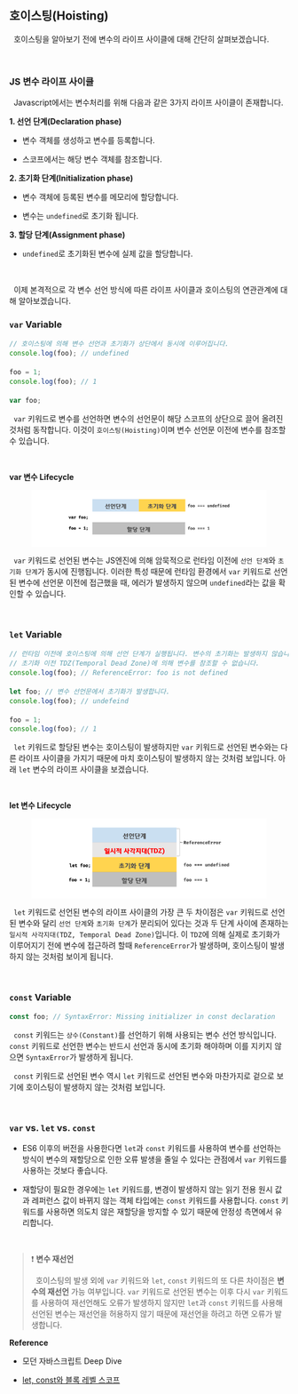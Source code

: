 ## 호이스팅(Hoisting)

&nbsp;&nbsp;호이스팅을 알아보기 전에 변수의 라이프 사이클에 대해 간단히 살펴보겠습니다.

<br>

### JS 변수 라이프 사이클

&nbsp;&nbsp;Javascript에서는 변수처리를 위해 다음과 같은 3가지 라이프 사이클이 존재합니다.

**1. 선언 단계(Declaration phase)**

- 변수 객체를 생성하고 변수를 등록합니다.

- 스코프에서는 해당 변수 객체를 참조합니다.

**2. 초기화 단계(Initialization phase)**

- 변수 객체에 등록된 변수를 메모리에 할당합니다.

- 변수는 `undefined`로 초기화 됩니다.

**3. 할당 단계(Assignment phase)**

- `undefined`로 초기화된 변수에 실제 값을 할당합니다.

<br>

&nbsp;&nbsp;이제 본격적으로 각 변수 선언 방식에 따른 라이프 사이클과 호이스팅의 연관관계에 대해 알아보겠습니다.

### `var` Variable

```javascript
// 호이스팅에 의해 변수 선언과 초기화가 상단에서 동시에 이루어집니다.
console.log(foo); // undefined

foo = 1;
console.log(foo); // 1

var foo;
```

&nbsp;&nbsp;`var` 키워드로 변수를 선언하면 변수의 선언문이 해당 스코프의 상단으로 끌어 올려진 것처럼 동작합니다. 이것이 `호이스팅(Hoisting)`이며 변수 선언문 이전에 변수를 참조할 수 있습니다.

<br>

**var 변수 Lifecycle**

<figure align="center" style="background: white; padding: 16px;">
  <img src="./images/var-lifecycle.png" rel="var 변수 라이프 사이클" style="width: 300px" />
</figure>

&nbsp;&nbsp;`var` 키워드로 선언된 변수는 JS엔진에 의해 암묵적으로 런타임 이전에 `선언 단계`와 `초기화 단계`가 동시에 진행됩니다. 이러한 특성 때문에 런타임 환경에서 `var` 키워드로 선언된 변수에 선언문 이전에 접근했을 때, 에러가 발생하지 않으며 `undefined`라는 값을 확인할 수 있습니다.

<br>

### `let` Variable

```javascript
// 런타임 이전에 호이스팅에 의해 선언 단계가 실행됩니다. 변수의 초기화는 발생하지 않습니다.
// 초기화 이전 TDZ(Temporal Dead Zone)에 의해 변수를 참조할 수 없습니다.
console.log(foo); // ReferenceError: foo is not defined

let foo; // 변수 선언문에서 초기화가 발생합니다.
console.log(foo); // undefeind

foo = 1;
console.log(foo); // 1
```

&nbsp;&nbsp;`let` 키워드로 할당된 변수는 호이스팅이 발생하지만 `var` 키워드로 선언된 변수와는 다른 라이프 사이클을 가지기 때문에 마치 호이스팅이 발생하지 않는 것처럼 보입니다. 아래 `let` 변수의 라이프 사이클을 보겠습니다.

<br>

**let 변수 Lifecycle**

<figure align="center" style="background: white; padding: 16px;">
  <img src="./images/let-lifecycle.png" rel="let 변수 라이프 사이클" style="width: 300px" />
</figure>

&nbsp;&nbsp;`let` 키워드로 선언된 변수의 라이프 사이클의 가장 큰 두 차이점은 `var` 키워드로 선언된 변수와 달리 `선언 단계`와 `초기화 단계`가 분리되어 있다는 것과 두 단계 사이에 존재하는 `일시적 사각지대(TDZ, Temporal Dead Zone)`입니다. 이 `TDZ`에 의해 실제로 초기화가 이루어지기 전에 변수에 접근하려 할때 `ReferenceError`가 발생하며, 호이스팅이 발생하지 않는 것처럼 보이게 됩니다.

<br>

### `const` Variable

```javascript
const foo; // SyntaxError: Missing initializer in const declaration
```

&nbsp;&nbsp;`const` 키워드는 `상수(Constant)`를 선언하기 위해 사용되는 변수 선언 방식입니다. `const` 키워드로 선언한 변수는 반드시 선언과 동시에 초기화 해야하며 이를 지키지 않으면 `SyntaxError`가 발생하게 됩니다.

&nbsp;&nbsp;`const` 키워드로 선언된 변수 역시 `let` 키워드로 선언된 변수와 마찬가지로 겉으로 보기에 호이스팅이 발생하지 않는 것처럼 보입니다.

<br>

### `var` vs. `let` vs. `const`

- ES6 이후의 버전을 사용한다면 `let`과 `const` 키워드를 사용하여 변수를 선언하는 방식이 변수의 재할당으로 인한 오류 발생을 줄일 수 있다는 관점에서 `var` 키워드를 사용하는 것보다 좋습니다.

- 재할당이 필요한 경우에는 `let` 키워드를, 변경이 발생하지 않는 읽기 전용 원시 값과 레퍼런스 값이 바뀌지 않는 객체 타입에는 `const` 키워드를 사용합니다. `const` 키워드를 사용하면 의도치 않은 재할당을 방지할 수 있기 때문에 안정성 측면에서 유리합니다.

<br>

> ❗️ **변수 재선언**
>
> &nbsp;&nbsp;호이스팅의 발생 외에 `var` 키워드와 `let`, `const` 키워드의 또 다른 차이점은 **변수의 재선언** 가능 여부입니다. `var` 키워드로 선언된 변수는 이후 다시 `var` 키워드를 사용하여 재선언해도 오류가 발생하지 않지만 `let`과 `const` 키워드를 사용해 선언된 변수는 재선언을 허용하지 않기 때문에 재선언을 하려고 하면 오류가 발생합니다.

**Reference**

- 모던 자바스크립트 Deep Dive

- [let, const와 블록 레벨 스코프](https://poiemaweb.com/es6-block-scope)

<br>


